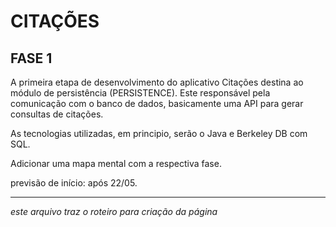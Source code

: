 # CITAÇÕES #

## FASE 1 ##

A primeira etapa de desenvolvimento do aplicativo Citações destina ao módulo de persistência (PERSISTENCE).
Este responsável pela comunicação com o banco de dados, basicamente uma API para gerar consultas de citações.

As tecnologias utilizadas, em principio, serão o Java e Berkeley DB com SQL.

Adicionar uma mapa mental com a respectiva fase.

previsão de início: após 22/05.

-------------------------------------------------------------------------------
*este arquivo traz o roteiro para criação da página*
